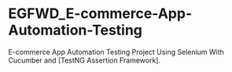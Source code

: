 # EGFWD_E-commerce-App-Automation-Testing
E-commerce App Automation Testing Project Using Selenium With Cucumber and [TestNG Assertion Framework].
